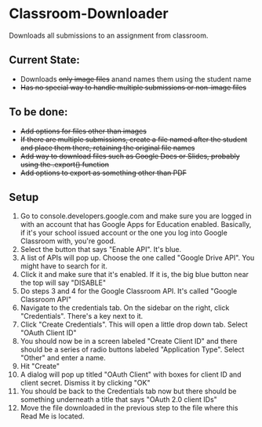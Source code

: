 # Classroom-Downloader
Downloads all submissions to an assignment from classroom.

## Current State:
* Downloads ~~only image files~~ anand names them using the student name 
* ~~Has no special way to handle multiple submissions or non-image files~~

## To be done:
* ~~Add options for files other than images~~
* ~~If there are multiple submissions, create a file named after the student and place them there, retaining the original file names~~
* ~~Add way to download files such as Google Docs or Slides, probably using the .export() function~~
* ~~Add options to export as something other than PDF~~

## Setup
1. Go to console.developers.google.com and make sure you are logged in with an account that has Google Apps for Education enabled. Basically, if it's your school issued account or the one you log into Google Classroom with, you're good.
2. Select the button that says "Enable API". It's blue.
3. A list of APIs will pop up. Choose the one called "Google Drive API". You might have to search for it. 
4. Click it and make sure that it's enabled. If it is, the big blue button near the top will say "DISABLE"
5. Do steps 3 and 4 for the Google Classroom API. It's called "Google Classroom API"
6. Navigate to the credentials tab. On the sidebar on the right, click "Credentials". There's a key next to it. 
7. Click "Create Credentials". This will open a little drop down tab. Select "OAuth Client ID"
8. You should now be in a screen labeled "Create Client ID" and there should be a series of radio buttons labeled "Application Type". Select "Other" and enter a name.
9. Hit "Create"
10. A dialog will pop up titled "OAuth Client" with boxes for client ID and client secret. Dismiss it by clicking "OK"
11. You should be back to the Credentials tab now but there should be something underneath a title that says "OAuth 2.0 client IDs"
13. Move the file downloaded in the previous step to the file where this Read Me is located.
